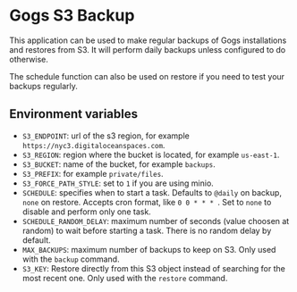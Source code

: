 # Gogs S3 Backup

This application can be used to make regular backups of Gogs installations and restores from S3. It will perform daily backups unless configured to do otherwise.

The schedule function can also be used on restore if you need to test your backups regularly.

## Environment variables

* `S3_ENDPOINT`: url of the s3 region, for example `https://nyc3.digitaloceanspaces.com`.
* `S3_REGION`: region where the bucket is located, for example `us-east-1`.
* `S3_BUCKET`: name of the bucket, for example `backups`.
* `S3_PREFIX`: for example `private/files`.
* `S3_FORCE_PATH_STYLE`: set to `1` if you are using minio.
* `SCHEDULE`: specifies when to start a task. Defaults to `@daily` on backup, `none` on restore. Accepts cron format, like `0 0 * * * `. Set to `none` to disable and perform only one task.
* `SCHEDULE_RANDOM_DELAY`: maximum number of seconds (value choosen at random) to wait before starting a task. There is no random delay by default.
* `MAX_BACKUPS`: maximum number of backups to keep on S3. Only used with the `backup` command.
* `S3_KEY`: Restore directly from this S3 object instead of searching for the most recent one. Only used with the `restore` command.

